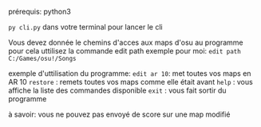 prérequis:  python3

`py cli.py` dans votre terminal pour lancer le cli

Vous devez donnée le chemins d'acces aux maps d'osu au programme
pour cela uttilisez la commande edit path <le chemin>
exemple pour moi: `edit path C:/Games/osu!/Songs`

exemple d'uttilisation du programme:
`edit ar 10`: met toutes vos maps en AR 10
`restore`   : remets toutes vos maps comme elle était avant
`help`      : vous affiche la liste des commandes disponible
`exit`      : vous fait sortir du programme

à savoir: vous ne pouvez pas envoyé de score sur une map modifié